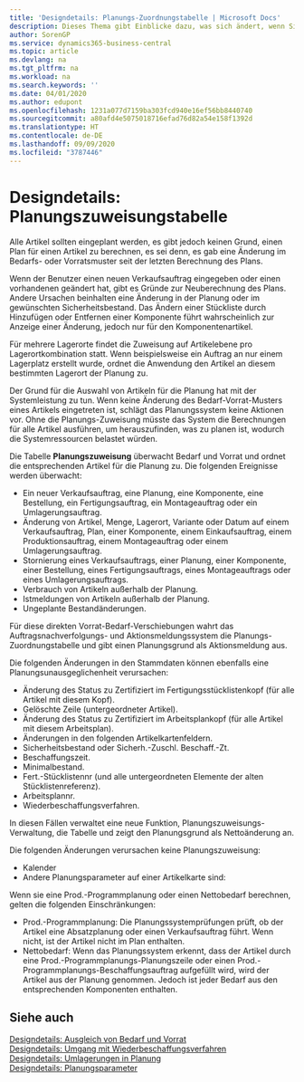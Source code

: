 ```yaml
---
title: 'Designdetails: Planungs-Zuordnungstabelle | Microsoft Docs'
description: Dieses Thema gibt Einblicke dazu, was sich ändert, wenn Sie einen Artikel für die Planung ändern.
author: SorenGP
ms.service: dynamics365-business-central
ms.topic: article
ms.devlang: na
ms.tgt_pltfrm: na
ms.workload: na
ms.search.keywords: ''
ms.date: 04/01/2020
ms.author: edupont
ms.openlocfilehash: 1231a077d7159ba303fcd940e16ef56bb8440740
ms.sourcegitcommit: a80afd4e5075018716efad76d82a54e158f1392d
ms.translationtype: HT
ms.contentlocale: de-DE
ms.lasthandoff: 09/09/2020
ms.locfileid: "3787446"
---
```

# <a name="design-details-planning-assignment-table"></a>Designdetails: Planungszuweisungstabelle
Alle Artikel sollten eingeplant werden, es gibt jedoch keinen Grund, einen Plan für einen Artikel zu berechnen, es sei denn, es gab eine Änderung im Bedarfs- oder Vorratsmuster seit der letzten Berechnung des Plans.  

Wenn der Benutzer einen neuen Verkaufsauftrag eingegeben oder einen vorhandenen geändert hat, gibt es Gründe zur Neuberechnung des Plans. Andere Ursachen beinhalten eine Änderung in der Planung oder im gewünschten Sicherheitsbestand. Das Ändern einer Stückliste durch Hinzufügen oder Entfernen einer Komponente führt wahrscheinlich zur Anzeige einer Änderung, jedoch nur für den Komponentenartikel.  

Für mehrere Lagerorte findet die Zuweisung auf Artikelebene pro Lagerortkombination statt. Wenn beispielsweise ein Auftrag an nur einem Lagerplatz erstellt wurde, ordnet die Anwendung den Artikel an diesem bestimmten Lagerort der Planung zu.  

Der Grund für die Auswahl von Artikeln für die Planung hat mit der Systemleistung zu tun. Wenn keine Änderung des Bedarf-Vorrat-Musters eines Artikels eingetreten ist, schlägt das Planungssystem keine Aktionen vor. Ohne die Planungs-Zuweisung müsste das System die Berechnungen für alle Artikel ausführen, um herauszufinden, was zu planen ist, wodurch die Systemressourcen belastet würden.  

Die Tabelle **Planungszuweisung** überwacht Bedarf und Vorrat und ordnet die entsprechenden Artikel für die Planung zu. Die folgenden Ereignisse werden überwacht:  

* Ein neuer Verkaufsauftrag, eine Planung, eine Komponente, eine Bestellung, ein Fertigungsauftrag, ein Montageauftrag oder ein Umlagerungsauftrag.  
* Änderung von Artikel, Menge, Lagerort, Variante oder Datum auf einem Verkaufsauftrag, Plan, einer Komponente, einem Einkaufsauftrag, einem Produktionsauftrag, einem Montageauftrag oder einem Umlagerungsauftrag.  
* Stornierung eines Verkaufsauftrags, einer Planung, einer Komponente, einer Bestellung, eines Fertigungsauftrags, eines Montageauftrags oder eines Umlagerungsauftrags.  
* Verbrauch von Artikeln außerhalb der Planung.  
* Istmeldungen von Artikeln außerhalb der Planung.  
* Ungeplante Bestandänderungen.  

Für diese direkten Vorrat-Bedarf-Verschiebungen wahrt das Auftragsnachverfolgungs- und Aktionsmeldungssystem die Planungs-Zuordnungstabelle und gibt einen Planungsgrund als Aktionsmeldung aus.  

Die folgenden Änderungen in den Stammdaten können ebenfalls eine Planungsunausgeglichenheit verursachen:  

* Änderung des Status zu Zertifiziert im Fertigungsstücklistenkopf (für alle Artikel mit diesem Kopf).  
* Gelöschte Zeile (untergeordneter Artikel).  
* Änderung des Status zu Zertifiziert im Arbeitsplankopf (für alle Artikel mit diesem Arbeitsplan).  
* Änderungen in den folgenden Artikelkartenfeldern.  
* Sicherheitsbestand oder Sicherh.-Zuschl. Beschaff.-Zt.  
* Beschaffungszeit.  
* Minimalbestand.  
* Fert.-Stücklistennr (und alle untergeordneten Elemente der alten Stücklistenreferenz).  
* Arbeitsplannr.  
* Wiederbeschaffungsverfahren.  

In diesen Fällen verwaltet eine neue Funktion, Planungszuweisungs-Verwaltung, die Tabelle und zeigt den Planungsgrund als Nettoänderung an.  

Die folgenden Änderungen verursachen keine Planungszuweisung:  

* Kalender  
* Andere Planungsparameter auf einer Artikelkarte sind:  

Wenn sie eine Prod.-Programmplanung oder einen Nettobedarf berechnen, gelten die folgenden Einschränkungen:  

* Prod.-Programmplanung: Die Planungssystemprüfungen prüft, ob der Artikel eine Absatzplanung oder einen Verkaufsauftrag führt. Wenn nicht, ist der Artikel nicht im Plan enthalten.  
* Nettobedarf: Wenn das Planungssystem erkennt, dass der Artikel durch eine Prod.-Programmplanungs-Planungszeile oder einen Prod.-Programmplanungs-Beschaffungsauftrag aufgefüllt wird, wird der Artikel aus der Planung genommen. Jedoch ist jeder Bedarf aus den entsprechenden Komponenten enthalten.  

## <a name="see-also"></a>Siehe auch  
[Designdetails: Ausgleich von Bedarf und Vorrat](design-details-balancing-demand-and-supply.md)   
[Designdetails: Umgang mit Wiederbeschaffungsverfahren](design-details-handling-reordering-policies.md)   
[Designdetails: Umlagerungen in Planung](design-details-transfers-in-planning.md)   
[Designdetails: Planungsparameter](design-details-planning-parameters.md)  

